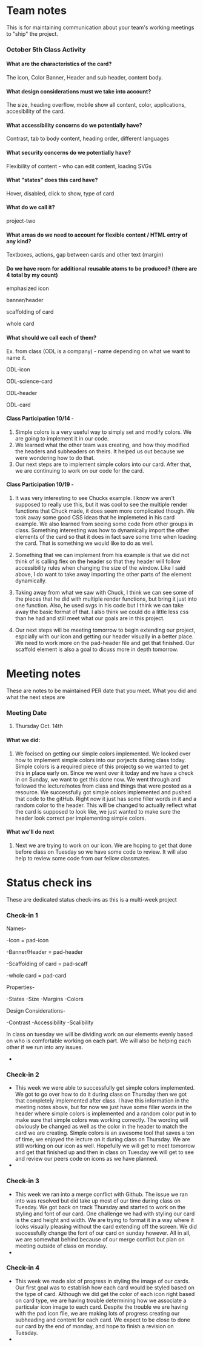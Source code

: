 # Team notes
This is for maintaining communication about your team's working meetings to "ship" the project.

### October 5th Class Activity

#### What are the characteristics of the card?

The icon, Color Banner, Header and sub header, content body.

#### What design considerations must we take into account?

The size, heading overflow, mobile show all content, color, applications, accesibility of the card. 

#### What accessibility concerns do we potentially have?

Contrast, tab to body content, heading order, different languages

#### What security concerns do we potentially have?

Flexibility of content - who can edit content, loading SVGs

#### What "states" does this card have?

Hover, disabled, click to show, type of card

#### What do we call it?

project-two

#### What areas do we need to account for flexible content / HTML entry of any kind?

Textboxes, actions, gap between cards and other text (margin)

#### Do we have room for additional reusable atoms to be produced? (there are 4 total by my count)

emphasized icon

banner/header

scaffolding of card

whole card 


#### What should we call each of them?

Ex. from class (ODL is a company) - name depending on what we want to name it.

ODL-icon

ODL-science-card

ODL-header

ODL-card

#### Class Participation 10/14 - 
1. Simple colors is a very useful way to simply set and modify colors. We are going to implement it in our code.
2. We learned what the other team was creating, and how they modified the headers and subheaders on theirs. It helped us out because we were wondering how to do that.
3. Our next steps are to implement simple colors into our card. After that, we are continuing to work on our code for the card. 

#### Class Participation 10/19 - 

1. It was very interesting to see Chucks example.  I know we aren't supposed to really use this, but it was cool to see the multiple render functions that Chuck made, it does seem more complicated though.  We took away some good CSS ideas that he implemeted in his card example. We also learned from seeing some code from other groups in class. Something interesting was how to dynamically import the other elements of the card so that it does in fact save some time when loading the card.  That is something we would like to do as well. 

2. Something that we can implement from his example is that we did not think of is calling flex on the header so that they header will follow accessibility rules when changing the size of the window.  Like I said above, I do want to take away importing the other parts of the element dynamically. 

3. Taking away from what we saw with Chuck, I think we can see some of the pieces that he did with multiple render functions, but bring it just into one function. Also, he used svgs in his code but I think we can take away the basic format of that. I also think we could do a little less css than he had and still meet what our goals are in this project.  

4. Our next steps will be meeting tomorrow to begin extending our project, espcially with our icon and getting our header visually in a better place.  We need to work more on the pad-header file and get that finished. Our scaffold element is also a goal to dicuss more in depth tomorrow. 

# Meeting notes
These are notes to be maintained PER date that you meet. What you did and what the next steps are
### Meeting Date

1. Thursday Oct. 14th

#### What we did:

1. We focised on getting our simple colors implemented.  We looked over how to implement simple colors into our porjects during class today.  Simple colors is a required piece of this projectg so we wanted to get this in place early on.  Since we went over it today and we have a check in on Sunday, we want to get this done now.  We went through and followed the lecture/notes from class and things that were posted as a resource.  We successfully got simple colors implemented and pushed that code to the gitHub.  Right now it just has some filler words in it and a random color to the header.  This will be changed to actually reflect what the card is supposed to look like, we just wanted to make sure the header look correct per implementing simple colors.  

#### What we'll do next

1. Next we are trying to work on our icon. We are hoping to get that done before class on Tuesday so we have some code to review.  It will also help to review some code from our fellow classmates. 


# Status check ins
These are dedicated status check-ins as this is a multi-week project
### Check-in 1
Names-

-Icon = pad-icon

-Banner/Header = pad-header

-Scaffolding of card = pad-scaff

-whole card = pad-card


Properties-

-States 
-Size 
-Margins
-Colors

Design Considerations-

-Contrast 
-Accessibility
-Scalibility


In class on tuesday we will be dividing work on our elements evenly based on who is comfortable working on each part. We will also be helping each other if we run into any issues. 


- 
### Check-in 2
- This week we were able to successfully get simple colors implemented.  We got to go over how to do it during class on Thursday then we got that completely implemented after class.  I have this information in the meeting notes above, but for now we just have some filler words in the header where simple colors is implemented and a random color put in to make sure that simple colors was working correctly.  The wording will obviously be changed as well as the color in the header to match the card we are creating.  Simple colors is an awesome tool that saves a ton of time, we enjoyed the lecture on it during class on Thursday.  We are still working on our icon as well.  Hopefully we will get to meet tomorrow and get that finished up and then in class on Tuesday we will get to see and review our peers code on icons as we have planned. 
- 
### Check-in 3
- This week we ran into a merge conflict with Github. The issue we ran into was resolved but did take up most of our time during class on Tuesday. We got back on track Thursday and started to work on the styling and font of our card. One challenge we had with styling our card is the card height and width. We are trying to format it in a way where it looks visually pleasing without the card extending off the screen. We did successfully change the font of our card on sunday however. All in all, we are somewhat behind because of our merge conflict but plan on meeting outside of class on monday.
- 
### Check-in 4
- This week we made alot of progress in styling the image of our cards. Our first goal was to establish how each card would be styled based on the type of card. Although we did get the color of each icon right based on card type, we are having trouble determining how we associate a particular icon image to each card. Despite the trouble we are having with the pad icon file, we are making lots of progress creating our subheading and content for each card. We expect to be close to done our card by the end of monday, and hope to finish a revision on Tuesday.
- 

